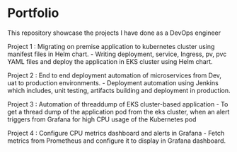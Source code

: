 # Portfolio
This repository showcase the projects I have done as a DevOps engineer

Project 1 : Migrating on premise application to kubernetes cluster using manifest files in Helm chart.
            - Writing deployment, service, Ingress, pv, pvc YAML files and deploy the application in EKS cluster using Helm chart.
            
Project 2 : End to end deployment automation of microservices from Dev, uat to production environments.
            - Deployment automation using Jenkins which includes, unit testing, artifacts building and deployment in production.

Project 3 : Automation of threaddump of EKS cluster-based application
            - To get a thread dump of the application pod from the eks cluster, when an alert triggers from Grafana for high CPU usage of the Kubernetes pod
  
Project 4 : Configure CPU metrics dashboard and alerts in Grafana
             - Fetch metrics from Prometheus and configure it to display in Grafana dashboard.

            
